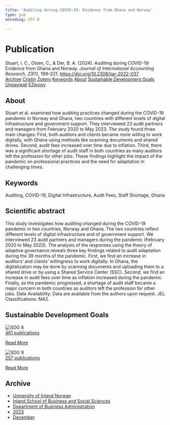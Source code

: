 ```yaml
---
title: 'Auditing during COVID-19: Evidence from Ghana and Norway'
type: pub
encoding: UTF-8

---
```

<h1>Publication</h1>
<article id="csl-bib-container-HWU3KJCR" class="csl-bib-container">
  <div class="csl-bib-body"> <div class="csl-entry">Stuart, I. C., Olsen, C., &#38; Der, B. A. (2024). Auditing during COVID-19: Evidence from Ghana and Norway. <i>Journal of International Accounting Research</i>, <i>23</i>(1), 199–221. <a href="https://doi.org/10.2308/jiar-2022-037">https://doi.org/10.2308/jiar-2022-037</a></div> </div>
  <div class="csl-bib-buttons">
    <a href="#taxonomy-article-HWU3KJCR" alt="archive" class="csl-bib-button">Archive</a>
    <a href="https://app.cristin.no/results/show.jsf?id=2216645" alt="Cristin" class="csl-bib-button">Cristin</a>
    <a href="http://zotero.org/groups/5881554/items/HWU3KJCR" alt="Zotero" class="csl-bib-button">Zotero</a>
    <a href="#keywords-article-HWU3KJCR" alt="keywords" class="csl-bib-button">Keywords</a>
    <a href="#about-article-HWU3KJCR" alt="about_pub" class="csl-bib-button">About</a>
    <a href="#sdg-article-HWU3KJCR" alt="sdg" class="csl-bib-button">Sustainable Development Goals</a>
    <a href="https://doi.org/10.2308/jiar-2022-037" alt="Unpaywall" class="csl-bib-button">Unpaywall</a>
    <a href="https://doi.org/10.2308/jiar-2022-037" alt="EZproxy" class="csl-bib-button">EZproxy</a>
  </div>
  <div id="csl-bib-meta-container-HWU3KJCR"></div>
</article>
<div id="csl-bib-meta-HWU3KJCR" class="csl-bib-meta">
  <article id="about-article-HWU3KJCR" class="about_pub-article">
    <h1>About</h1>
    Stuart et al. examined how auditing practices changed during the COVID-19 pandemic in Norway and Ghana, two countries with different levels of digital infrastructure and government support. They interviewed 23 audit partners and managers from February 2020 to May 2023. The study found three main changes: First, both auditors and clients became more willing to work digitally, with Ghana using methods like scanning documents and shared drives. Second, audit fees increased over time due to inflation. Third, there was a significant shortage of audit staff in both countries as many auditors left the profession for other jobs. These findings highlight the impact of the pandemic on professional practices and the need for adaptation in challenging times.
  </article>
  <article id="keywords-article-HWU3KJCR" class="keywords-article">
    <h1>Keywords</h1>
    Auditing, COVID-19, Digital Infrastructure, Audit Fees, Staff Shortage, Ghana
  </article>
  <article id="abstract-article-HWU3KJCR" class="abstract-article">
    <h1>Scientific abstract</h1>
    This study investigates how auditing changed during the COVID-19 pandemic in two countries, Norway and Ghana. The two countries reflect different levels of digital infrastructure and of government support. We interviewed 23 audit partners and managers during the pandemic (February 2020 to May 2023). The analysis of the responses using the theory of adaptive governance reveals three key findings related to audit adaptation during the 39 months of the pandemic. First, we find an increase in auditors’ and clients’ willingness to work digitally. In Ghana, the digitalization may be done by scanning documents and uploading them to a shared drive or by using a Shared Service Center (SSC). Second, we find an increase in audit fees over time as inflation increased during the pandemic. Finally, as the pandemic progressed, a shortage of audit staff became a major concern in both countries as auditors left the profession for other jobs. Data Availability: Data are available from the authors upon request. JEL Classifications: M42.
  </article>
  <article id="sdg-article-HWU3KJCR" class="sdg-article">
    <h1>Sustainable Development Goals</h1>
    <div class="sdg-container"><div id="sdg8" class="sdg">
        <img src="{{< params subfolder >}}images/sdg/sdg08_en.png" class="image" alt="SDG 8">
        <div class="sdg-overlay">
          <a href="/en/archive/?key=?sdg=8#archive" class="sdg-publication-count"><span>461</span> publications</a>
          <p><a href="https://sdgs.un.org/goals/goal8" class="sdg-read-more">Read More</a></p>
        </div>
      </div> <div id="sdg9" class="sdg">
        <img src="{{< params subfolder >}}images/sdg/sdg09_en.png" class="image" alt="SDG 9">
        <div class="sdg-overlay">
          <a href="/en/archive/?key=?sdg=9#archive" class="sdg-publication-count"><span>257</span> publications</a>
          <p><a href="https://sdgs.un.org/goals/goal9" class="sdg-read-more">Read More</a></p>
        </div>
      </div></div>
  </article>
  <article id="taxonomy-article-HWU3KJCR" class="taxonomy-article">
    <h1>Archive</h1>
    <ul>
      <li>
        <a href="/en/archive/?key=3DCRN523">University of Inland Norway</a>
      </li>
      <li>
        <a href="/en/archive/?key=DU8Q9LN9">Inland School of Business and Social Sciences</a>
      </li>
      <li>
        <a href="/en/archive/?key=3IQA89I8">Department of Business Administration</a>
      </li>
      <li>
        <a href="/en/archive/?key=RD9NIUZB">2023</a>
      </li>
      <li>
        <a href="/en/archive/?key=F34LS9LH">December</a>
      </li>
    </ul>
  </article>
</div>
